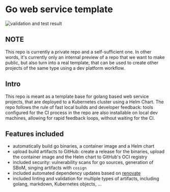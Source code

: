# Go web service template

![validation and test result](https://github.com/giantswarm/devplatform-template-go-service/actions/workflows/validate-test.yaml/badge.svg?event=push)

## NOTE

This repo is currently a private repo and a self-sufficient one. In other words, it's currently only an internal preview
of a repo that we want to make public, but also turn into a real template, that can be used to create other projects of
the same type using a dev platform workflow.

## Intro

This repo is meant as a template base for golang based web service projects, that are deployed to a Kubernetes cluster
using a Helm Chart. The repo follows the rule of fast local builds and developer feedback: tools configured for the CI
process in the repo are also installable on local dev machines, allowing for rapid feedback loops, without waiting for
the CI.

## Features included

- automatically build go binaries, a container image and a Helm chart
- upload build artifacts to GitHub: create a release for the binaries, upload the container image and the Helm chart
  to GitHub's OCI registry
- included security: vulnerability scans for go sources, generation of SBoM, singing artifacts with `cosign`
- included automated dependency updates based on [renovate](renovatebot.com)
- included linting and validation for multiple types of artifacts, including golang, markdown, Kubernetes objects, ...
